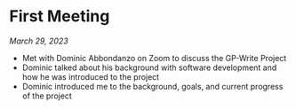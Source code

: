 # First Meeting

*March 29, 2023*

- Met with Dominic Abbondanzo on Zoom to discuss the GP-Write Project
- Dominic talked about his background with software development and how he was introduced to the project
- Dominic introduced me to the background, goals, and current progress of the project

